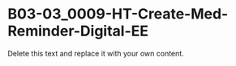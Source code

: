 

# B03-03_0009-HT-Create-Med-Reminder-Digital-EE

Delete this text and replace it with your own content.
